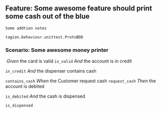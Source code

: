 ## Feature: Some awesome feature should print some cash out of the blue
    Some addtion notes
`tagion.behaviour.unittest.ProtoBDD`

### Scenario: Some awesome money printer

​    *Given* the card is valid
`is_valid`
      *And* the account is in credit

`in_credit`
      *And* the dispenser contains cash

`contains_cash`
    *When* the Customer request cash
`request_cash`
    *Then* the account is debited

`is_debited`
      *And* the cash is dispensed

`is_dispensed`
